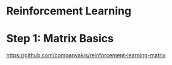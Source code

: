 # Reinforcement Learning

# Step 1: Matrix Basics
https://github.com/companyakis/reinforcement-learning-matrix
